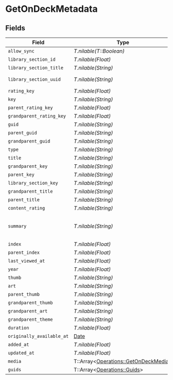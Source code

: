 # GetOnDeckMetadata


## Fields

| Field                                                                                                                                                                     | Type                                                                                                                                                                      | Required                                                                                                                                                                  | Description                                                                                                                                                               | Example                                                                                                                                                                   |
| ------------------------------------------------------------------------------------------------------------------------------------------------------------------------- | ------------------------------------------------------------------------------------------------------------------------------------------------------------------------- | ------------------------------------------------------------------------------------------------------------------------------------------------------------------------- | ------------------------------------------------------------------------------------------------------------------------------------------------------------------------- | ------------------------------------------------------------------------------------------------------------------------------------------------------------------------- |
| `allow_sync`                                                                                                                                                              | *T.nilable(T::Boolean)*                                                                                                                                                   | :heavy_minus_sign:                                                                                                                                                        | N/A                                                                                                                                                                       |                                                                                                                                                                           |
| `library_section_id`                                                                                                                                                      | *T.nilable(Float)*                                                                                                                                                        | :heavy_minus_sign:                                                                                                                                                        | N/A                                                                                                                                                                       | 2                                                                                                                                                                         |
| `library_section_title`                                                                                                                                                   | *T.nilable(String)*                                                                                                                                                       | :heavy_minus_sign:                                                                                                                                                        | N/A                                                                                                                                                                       | TV Shows                                                                                                                                                                  |
| `library_section_uuid`                                                                                                                                                    | *T.nilable(String)*                                                                                                                                                       | :heavy_minus_sign:                                                                                                                                                        | N/A                                                                                                                                                                       | 4bb2521c-8ba9-459b-aaee-8ab8bc35eabd                                                                                                                                      |
| `rating_key`                                                                                                                                                              | *T.nilable(Float)*                                                                                                                                                        | :heavy_minus_sign:                                                                                                                                                        | N/A                                                                                                                                                                       | 49564                                                                                                                                                                     |
| `key`                                                                                                                                                                     | *T.nilable(String)*                                                                                                                                                       | :heavy_minus_sign:                                                                                                                                                        | N/A                                                                                                                                                                       | /library/metadata/49564                                                                                                                                                   |
| `parent_rating_key`                                                                                                                                                       | *T.nilable(Float)*                                                                                                                                                        | :heavy_minus_sign:                                                                                                                                                        | N/A                                                                                                                                                                       | 49557                                                                                                                                                                     |
| `grandparent_rating_key`                                                                                                                                                  | *T.nilable(Float)*                                                                                                                                                        | :heavy_minus_sign:                                                                                                                                                        | N/A                                                                                                                                                                       | 49556                                                                                                                                                                     |
| `guid`                                                                                                                                                                    | *T.nilable(String)*                                                                                                                                                       | :heavy_minus_sign:                                                                                                                                                        | N/A                                                                                                                                                                       | plex://episode/5ea7d7402e7ab10042e74d4f                                                                                                                                   |
| `parent_guid`                                                                                                                                                             | *T.nilable(String)*                                                                                                                                                       | :heavy_minus_sign:                                                                                                                                                        | N/A                                                                                                                                                                       | plex://season/602e754d67f4c8002ce54b3d                                                                                                                                    |
| `grandparent_guid`                                                                                                                                                        | *T.nilable(String)*                                                                                                                                                       | :heavy_minus_sign:                                                                                                                                                        | N/A                                                                                                                                                                       | plex://show/5d9c090e705e7a001e6e94d8                                                                                                                                      |
| `type`                                                                                                                                                                    | *T.nilable(String)*                                                                                                                                                       | :heavy_minus_sign:                                                                                                                                                        | N/A                                                                                                                                                                       | episode                                                                                                                                                                   |
| `title`                                                                                                                                                                   | *T.nilable(String)*                                                                                                                                                       | :heavy_minus_sign:                                                                                                                                                        | N/A                                                                                                                                                                       | Circus                                                                                                                                                                    |
| `grandparent_key`                                                                                                                                                         | *T.nilable(String)*                                                                                                                                                       | :heavy_minus_sign:                                                                                                                                                        | N/A                                                                                                                                                                       | /library/metadata/49556                                                                                                                                                   |
| `parent_key`                                                                                                                                                              | *T.nilable(String)*                                                                                                                                                       | :heavy_minus_sign:                                                                                                                                                        | N/A                                                                                                                                                                       | /library/metadata/49557                                                                                                                                                   |
| `library_section_key`                                                                                                                                                     | *T.nilable(String)*                                                                                                                                                       | :heavy_minus_sign:                                                                                                                                                        | N/A                                                                                                                                                                       | /library/sections/2                                                                                                                                                       |
| `grandparent_title`                                                                                                                                                       | *T.nilable(String)*                                                                                                                                                       | :heavy_minus_sign:                                                                                                                                                        | N/A                                                                                                                                                                       | Bluey (2018)                                                                                                                                                              |
| `parent_title`                                                                                                                                                            | *T.nilable(String)*                                                                                                                                                       | :heavy_minus_sign:                                                                                                                                                        | N/A                                                                                                                                                                       | Season 2                                                                                                                                                                  |
| `content_rating`                                                                                                                                                          | *T.nilable(String)*                                                                                                                                                       | :heavy_minus_sign:                                                                                                                                                        | N/A                                                                                                                                                                       | TV-Y                                                                                                                                                                      |
| `summary`                                                                                                                                                                 | *T.nilable(String)*                                                                                                                                                       | :heavy_minus_sign:                                                                                                                                                        | N/A                                                                                                                                                                       | Bluey is the ringmaster in a game of circus with her friends but Hercules wants to play his motorcycle game instead. Luckily Bluey has a solution to keep everyone happy. |
| `index`                                                                                                                                                                   | *T.nilable(Float)*                                                                                                                                                        | :heavy_minus_sign:                                                                                                                                                        | N/A                                                                                                                                                                       | 33                                                                                                                                                                        |
| `parent_index`                                                                                                                                                            | *T.nilable(Float)*                                                                                                                                                        | :heavy_minus_sign:                                                                                                                                                        | N/A                                                                                                                                                                       | 2                                                                                                                                                                         |
| `last_viewed_at`                                                                                                                                                          | *T.nilable(Float)*                                                                                                                                                        | :heavy_minus_sign:                                                                                                                                                        | N/A                                                                                                                                                                       | 1681908352                                                                                                                                                                |
| `year`                                                                                                                                                                    | *T.nilable(Float)*                                                                                                                                                        | :heavy_minus_sign:                                                                                                                                                        | N/A                                                                                                                                                                       | 2018                                                                                                                                                                      |
| `thumb`                                                                                                                                                                   | *T.nilable(String)*                                                                                                                                                       | :heavy_minus_sign:                                                                                                                                                        | N/A                                                                                                                                                                       | /library/metadata/49564/thumb/1654258204                                                                                                                                  |
| `art`                                                                                                                                                                     | *T.nilable(String)*                                                                                                                                                       | :heavy_minus_sign:                                                                                                                                                        | N/A                                                                                                                                                                       | /library/metadata/49556/art/1680939546                                                                                                                                    |
| `parent_thumb`                                                                                                                                                            | *T.nilable(String)*                                                                                                                                                       | :heavy_minus_sign:                                                                                                                                                        | N/A                                                                                                                                                                       | /library/metadata/49557/thumb/1654258204                                                                                                                                  |
| `grandparent_thumb`                                                                                                                                                       | *T.nilable(String)*                                                                                                                                                       | :heavy_minus_sign:                                                                                                                                                        | N/A                                                                                                                                                                       | /library/metadata/49556/thumb/1680939546                                                                                                                                  |
| `grandparent_art`                                                                                                                                                         | *T.nilable(String)*                                                                                                                                                       | :heavy_minus_sign:                                                                                                                                                        | N/A                                                                                                                                                                       | /library/metadata/49556/art/1680939546                                                                                                                                    |
| `grandparent_theme`                                                                                                                                                       | *T.nilable(String)*                                                                                                                                                       | :heavy_minus_sign:                                                                                                                                                        | N/A                                                                                                                                                                       | /library/metadata/49556/theme/1680939546                                                                                                                                  |
| `duration`                                                                                                                                                                | *T.nilable(Float)*                                                                                                                                                        | :heavy_minus_sign:                                                                                                                                                        | N/A                                                                                                                                                                       | 420080                                                                                                                                                                    |
| `originally_available_at`                                                                                                                                                 | [Date](https://ruby-doc.org/stdlib-2.6.1/libdoc/date/rdoc/Date.html)                                                                                                      | :heavy_minus_sign:                                                                                                                                                        | N/A                                                                                                                                                                       | 2020-10-31 00:00:00 +0000 UTC                                                                                                                                             |
| `added_at`                                                                                                                                                                | *T.nilable(Float)*                                                                                                                                                        | :heavy_minus_sign:                                                                                                                                                        | N/A                                                                                                                                                                       | 1654258196                                                                                                                                                                |
| `updated_at`                                                                                                                                                              | *T.nilable(Float)*                                                                                                                                                        | :heavy_minus_sign:                                                                                                                                                        | N/A                                                                                                                                                                       | 1654258204                                                                                                                                                                |
| `media`                                                                                                                                                                   | T::Array<[Operations::GetOnDeckMedia](../../models/operations/getondeckmedia.md)>                                                                                         | :heavy_minus_sign:                                                                                                                                                        | N/A                                                                                                                                                                       |                                                                                                                                                                           |
| `guids`                                                                                                                                                                   | T::Array<[Operations::Guids](../../models/operations/guids.md)>                                                                                                           | :heavy_minus_sign:                                                                                                                                                        | N/A                                                                                                                                                                       |                                                                                                                                                                           |